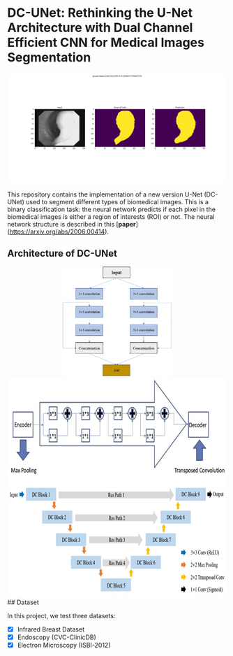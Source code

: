 # DC-UNet: Rethinking the U-Net Architecture with Dual Channel Efficient CNN for Medical Images Segmentation
![Image text](https://github.com/AngeLouCN/DC-UNet/blob/main/results/8.png)

This repository contains the implementation of a new version U-Net (DC-UNet) used to segment different types of biomedical images. This is a binary classification task: the neural network predicts if each pixel in the biomedical images is either a region of interests (ROI) or not. The neural network structure is described in this [**paper**] (https://arxiv.org/abs/2006.00414).
## Architecture of DC-UNet
<div align=center><img src="https://github.com/AngeLouCN/DC-UNet/blob/main/model_architecture/DC-block.jpg" width="250" height="250" alt="DC-Block"/></div><div align=center><img src="https://github.com/AngeLouCN/DC-UNet/blob/main/model_architecture/res_path.jpg" width="600" height="250" alt="Res-path"/></div>

<div align=center><img src="https://github.com/AngeLouCN/DC-UNet/blob/main/model_architecture/dcunet.jpg" width="750" height="250" alt="DC-UNet"/></div>
## Dataset

In this project, we test three datasets:

- [x] Infrared Breast Dataset
- [x] Endoscopy (CVC-ClinicDB)
- [x] Electron Microscopy (ISBI-2012)
